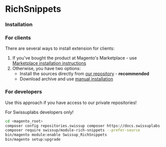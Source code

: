 # RichSnippets

### Installation

### For clients

There are several ways to install extension for clients:

 1. If you've bought the product at Magento's Marketplace - use
    [Marketplace installation instructions](https://docs.magento.com/marketplace/user_guide/buyers/install-extension.html)
 2. Otherwise, you have two options:
    - Install the sources directly from [our repository](https://docs.swissuplabs.com/m2/extensions/richsnippets/installation/composer/) - **recommended**
    - Download archive and use [manual installation](https://docs.swissuplabs.com/m2/extensions/richsnippets/installation/manual/)

### For developers

Use this approach if you have access to our private repositories!

For Swissuplabs developers only!

```bash
cd <magento_root>
composer config repositories.swissup composer https://docs.swissuplabs.com/packages/
composer require swissup/module-rich-snippets --prefer-source
bin/magento module:enable Swissup_RichSnippets
bin/magento setup:upgrade
```
